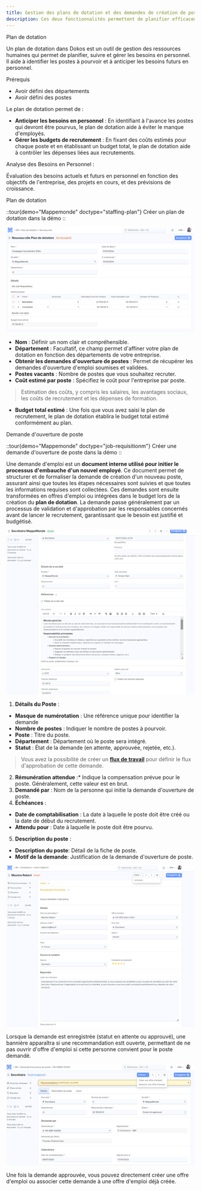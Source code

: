 ```yaml
---
title: Gestion des plans de dotation et des demandes de création de poste
description: Ces deux fonctionnalités permettent de planifier efficacement les besoins en personnel, d'optimiser l es coûts, de structurer le processus de recrutement et de garantir que les ressources humaines sont alignées avec les objectifs stratégiques de l'entreprise.
---
```


Plan de dotation

Un plan de dotation dans Dokos est un outil de gestion des ressources humaines qui permet de planifier, suivre et gérer les besoins en personnel. Il aide à identifier les postes à pourvoir et à anticiper les besoins futurs en personnel.

Prérequis

- Avoir défini des départements
- Avoir défini des postes

Le plan de dotation permet de :

- **Anticiper les besoins en personnel** : En identifiant à l'avance les postes qui devront être pourvus, le plan de dotation aide à éviter le manque d'employés.
- **Gérer les budgets de recrutement** : En fixant des coûts estimés pour chaque poste et en établissant un budget total, le plan de dotation aide à contrôler les dépenses liées aux recrutements.

Analyse des Besoins en Personnel :

Évaluation des besoins actuels et futurs en personnel en fonction des objectifs de l'entreprise, des projets en cours, et des prévisions de croissance.

Plan de dotation

::tour{demo="Mappemonde" doctype="staffing-plan"}
Créer un plan de dotation dans la démo
::

![Cette image permet de visualiser le formulaire plan de dotation.](/RH1.png)

- **Nom** : Définir un nom clair et compréhensible.
- **Département** : Facultatif, ce champ  permet d'affiner votre plan de dotation en fonction des départements de votre entreprise.
- **Obtenir les demandes d'ouverture de postes** : Permet de récupérer les demandes d'ouverture d'emploi soumises et validées.
- **Postes vacants** : Nombre de postes que vous souhaitez recruter.
- **Coût estimé par poste** : Spécifiez le coût pour l'entreprise par poste.

> Estimation des coûts, y compris les salaires, les avantages sociaux, les coûts de recrutement et les dépenses de formation.

- **Budget total estimé** : Une fois que vous avez saisi le plan de recrutement, le plan de dotation établira le budget total estimé conformément au plan.

Demande d'ouverture de poste

::tour{demo="Mappemonde" doctype="job-requisitionm"}
Créer une demande d'ouverture de poste dans la démo
::

Une demande d'emploi est un **document interne utilisé pour initier le processus d'embauche d'un nouvel employé**. Ce document permet de structurer et de formaliser la demande de création d'un nouveau poste, assurant ainsi que toutes les étapes nécessaires sont suivies et que toutes les informations requises sont collectées. Ces demandes sont ensuite transformées en offres d'emploi ou intégrées dans le budget lors de la création du **plan de dotation**. La demande passe généralement par un processus de validation et d'approbation par les responsables concernés avant de lancer le recrutement, garantissant que le besoin est justifié et budgétisé.

![Cette image de visualiser le formulaire de création d'une demande d'un nouveau poste.](/RH3.png)

1. **Détails du Poste** :

- **Masque de numérotation** : Une référence unique pour identifier la demande
- **Nombre de postes** : Indiquer le nombre de postes à pourvoir.
- **Poste** : Titre du poste.
- **Département** : Département où le poste sera intégré.
- **Statut** : État de la demande (en attente, approuvée, rejetée, etc.).

> Vous avez la possibilité de créer un [**flux de travail**](/dokos/parametrage/demarrage/workflows) pour définir le flux d'approbation de cette demande.

2. **Rémunération attendue** :\* Indique la compensation prévue pour le poste. Généralement, cette valeur est en brut.
3. **Demandé par** : Nom de la personne qui initie la demande d'ouverture de poste.
4. **Échéances** :

- **Date de comptabilisation** : La date à laquelle le poste doit être créé ou la date de début du recrutement.
- **Attendu pour** : Date à laquelle le poste doit être pourvu.

5. **Description du poste** :

- **Description du poste**: Détail de la fiche de poste.
- **Motif de la demande**: Justification de la demande d'ouverture de poste.

![Cette image permet de visualiser le formulaire de demande de création de poste, avec la bannière recommandation.](/RH4.png)

Lorsque la demande est enregistrée (statut en attente ou approuvé), une bannière apparaîtra si une recommandation estt ouverte, permettant de ne pas ouvrir d'offre d'emploi si cette personne convient pour le poste demandé.

![Cette image permet de visualiser le formulaire : Demande d'un nouveau poste.](/RH2.png)

Une fois la demande approuvée, vous pouvez directement créer une offre d'emploi ou associer cette demande à une offre d'emploi déjà créée.

